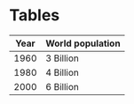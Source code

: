 # Tables

|Year|World population|
|:--:|----------------|
|1960|3 Billion|
|1980|4 Billion|
|2000|6 Billion|
